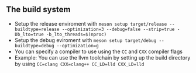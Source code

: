 ## The build system
* Setup the release enviroment with
`meson setup target/release --buildtype=release --optimization=3 --debug=false --strip=true -Db_lto=true -b_lto_threads=$(nproc)`
* Setup the debug eviroment with
`meson setup target/debug --buildtype=debug --optimization=g`
* You can specify a compiler to use using the `CC` and `CXX` compiler flags
* Example: You can use the llvm toolchain by setting up the build directory by using 
`CC=clang CXX=clang++ CC_LD=lld CXX_LD=lld`
